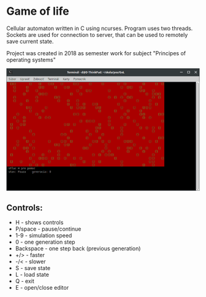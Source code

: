 # Game of life
Cellular automaton written in C using ncurses.
Program uses two threads. Sockets are used for connection to server, that can be used to remotely save current state.

Project was created in 2018 as semester work for subject "Principes of operating systems"

![alt text](https://github.com/DusanF/Game-of-life/blob/master/gol.png "preview")

## Controls:
* H - shows controls
* P/space - pause/continue
* 1-9 - simulation speed
* 0 - one generation step
* Backspace - one step back (previous generation)
* +/> - faster
* -/< - slower
* S - save state
* L - load state
* Q - exit
* E - open/close editor
